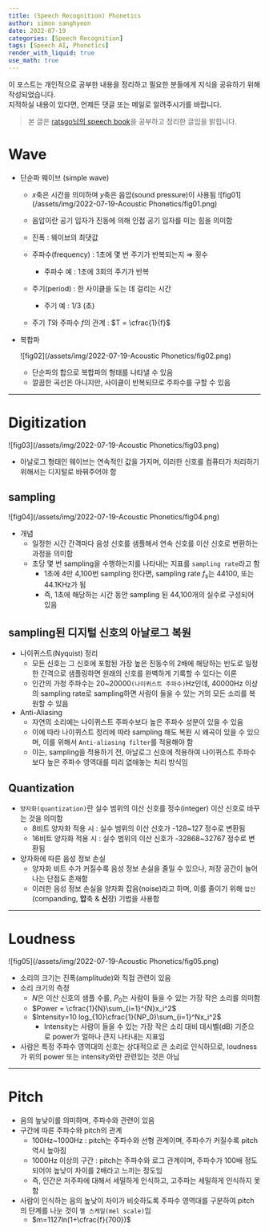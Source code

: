 ```yaml
---
title: (Speech Recognition) Phonetics
author: simon sanghyeon
date: 2022-07-19
categories: [Speech Recognition]
tags: [Speech AI, Phonetics]
render_with_liquid: true
use_math: true
---
```

이 포스트는 개인적으로 공부한 내용을 정리하고 필요한 분들에게 지식을 공유하기 위해 작성되었습니다.<br>
지적하실 내용이 있다면, 언제든 댓글 또는 메일로 알려주시기를 바랍니다.

> 본 글은 [ratsgo님의 speech book](https://ratsgo.github.io/speechbook/)을 공부하고 정리한 글임을 밝힙니다.

# Wave

- 단순파 웨이브 (simple wave)
    - $x$축은 시간을 의미하며 $y$축은 음압(sound pressure)이 사용됨
    ![fig01](/assets/img/2022-07-19-Acoustic Phonetics/fig01.png)

    - 음압이란 공기 입자가 진동에 의해 인접 공기 입자를 미는 힘을 의미함
    - 진폭 : 웨이브의 최댓값
    - 주파수(frequency) : 1초에 몇 번 주기가 반복되는지 ⇒ 횟수
        - 주파수 예 : 1초에 3회의 주기가 반복
    - 주기(period) : 한 사이클을 도는 데 걸리는 시간
        - 주기 예 : 1/3 (초)
    - 주기 $T$와 주파수 $f$의 관계 : $T = \cfrac{1}{f}$
- 복합파

    ![fig02](/assets/img/2022-07-19-Acoustic Phonetics/fig02.png)

    - 단순파의 합으로 복합파의 형태를 나타낼 수 있음
    - 깔끔한 곡선은 아니지만, 사이클이 반복되므로 주파수를 구할 수 있음

---

# Digitization

![fig03](/assets/img/2022-07-19-Acoustic Phonetics/fig03.png)

- 아날로그 형태인 웨이브는 연속적인 값을 가지며, 이러한 신호를 컴퓨터가 처리하기 위해서는 디지털로 바꿔주어야 함

## sampling

![fig04](/assets/img/2022-07-19-Acoustic Phonetics/fig04.png)

- 개념
    - 일정한 시간 간격마다 음성 신호를 샘플해서 연속 신호를 이산 신호로 변환하는 과정을 의미함
    - 초당 몇 번 sampling을 수행하는지를 나타내는 지표를 `sampling rate`라고 함
        - 1초에 4만 4,100번 sampling 한다면, sampling rate $f_s$는 44100, 또는 44.1KHz가 됨
        - 즉, 1초에 해당하는 시간 동안 sampling 된 44,100개의 실수로 구성되어 있음

## sampling된 디지털 신호의 아날로그 복원

- 나이퀴스트(Nyquist) 정리
    - 모든 신호는 그 신호에 포함된 가장 높은 진동수의 2배에 해당하는 빈도로 일정한 간격으로 샘플링하면 원래의 신호를 완벽하게 기록할 수 있다는 이론
    - 인간의 가청 주파수는 20~20000`(나이퀴스트 주파수)`Hz인데, 40000Hz 이상의 sampling rate로 sampling하면 사람이 들을 수 있는 거의 모든 소리를 복원할 수 있음
- Anti-Aliasing
    - 자연의 소리에는 나이퀴스트 주파수보다 높은 주파수 성분이 있을 수 있음
    - 이에 따라 나이퀴스트 정리에 따라 sampling 해도 복원 시 왜곡이 있을 수 있으며, 이를 위해서 `Anti-aliasing filter`를 적용해야 함
    - 이는, sampling을 적용하기 전, 아날로그 신호에 적용하여 나이퀴스트 주파수보다 높은 주파수 영역대를 미리 없애놓는 처리 방식임

## Quantization

- `양자화(quantization)`란 실수 범위의 이산 신호를 정수(integer) 이산 신호로 바꾸는 것을 의미함
    - 8비트 양자화 적용 시 : 실수 범위의 이산 신호가 -128~127 정수로 변환됨
    - 16비트 양자화 적용 시 : 실수 범위의 이산 신호가 -32868~32767 정수로 변환됨
- 양자화에 따른 음성 정보 손실
    - 양자화 비트 수가 커질수록 음성 정보 손실을 줄일 수 있으나, 저장 공간이 늘어나는 단점도 존재함
    - 이러한 음성 정보 손실을 양자화 잡음(noise)라고 하며, 이를 줄이기 위해 `압신`(companding, **압**축 & **신**장) 기법을 사용함

---

# Loudness

![fig05](/assets/img/2022-07-19-Acoustic Phonetics/fig05.png)

- 소리의 크기는 진폭(amplitude)와 직접 관련이 있음
- 소리 크기의 측정
    - $N$은 이산 신호의 샘플 수를, $P_0$는 사람이 들을 수 있는 가장 작은 소리를 의미함
    - $Power = \cfrac{1}{N}\sum_{i=1}^{N}x_i^2$
    - $Intensity=10 log_{10}\cfrac{1}{NP_0}\sum_{i=1}^Nx_i^2$
        - Intensity는 사람이 들을 수 있는 가장 작은 소리 대비 데시벨(dB) 기준으로 power가 얼마나 큰지 나타내는 지표임
- 사람은 특정 주파수 영역대의 신호는 상대적으로 큰 소리로 인식하므로, loudness가 위의 power 또는 intensity와만 관련있는 것은 아님

---

# Pitch

- 음의 높낮이를 의미하며, 주파수와 관련이 있음
- 구간에 따른 주파수와 pitch의 관계
    - 100Hz~1000Hz : pitch는 주파수와 선형 관계이며, 주파수가 커질수록 pitch 역시 높아짐
    - 1000Hz 이상의 구간 : pitch는 주파수와 로그 관계이며, 주파수가 100배 정도 되어야 높낮이 차이를 2배라고 느끼는 정도임
    - 즉, 인간은 저주파에 대해서 세밀하게 인식하고, 고주파는 세밀하게 인식하지 못함
- 사람이 인식하는 음의 높낮이 차이가 비슷하도록 주파수 영역대를 구분하여 pitch의 단계를 나눈 것이 `멜 스케일(mel scale)`임
    - $m=1127ln(1+\cfrac{f}{700})$
